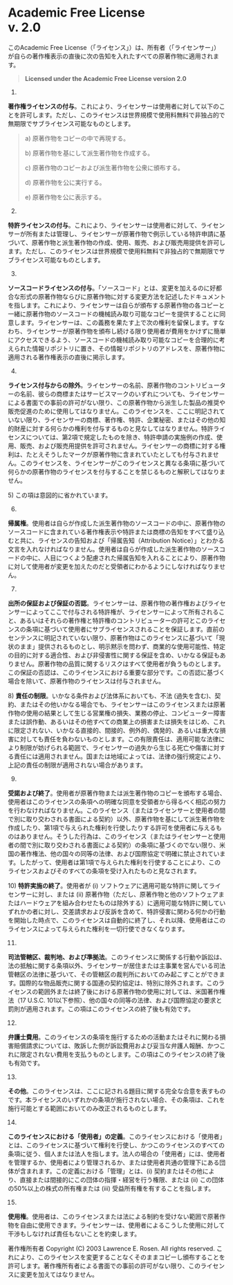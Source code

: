 Academic Free License\
v. 2.0
======================

このAcademic Free
License（「ライセンス」）は、所有者（「ライセンサー」）が自らの著作権表示の直後に次の告知を入れたすべての原著作物に適用されます。

> **Licensed under the Academic Free License version 2.0**

1)
**著作権ライセンスの付与**。これにより、ライセンサーは使用者に対して以下のことを許可します。ただし、このライセンスは世界規模で使用料無料で非独占的で無期限でサブライセンス可能なものとします。

> a\) 原著作物をコピーの中で再現する。
>
> b\) 原著作物を基にして派生著作物を作成する。
>
> c\) 原著作物のコピーおよび派生著作物を公衆に頒布する。
>
> d\) 原著作物を公に実行する。
>
> e\) 原著作物を公に表示する。

2)
**特許ライセンスの付与**。これにより、ライセンサーは使用者に対して、ライセンサーが所有または管理し、ライセンサーが原著作物で例示している特許申請に基づいて、原著作物と派生著作物の作成、使用、販売、および販売用提供を許可します。ただし、このライセンスは世界規模で使用料無料で非独占的で無期限でサブライセンス可能なものとします。

3)
**ソースコードライセンスの付与**。「ソースコード」とは、変更を加えるのに好都合な形式の原著作物ならびに原著作物に対する変更方法を記述したドキュメントを指します。これにより、ライセンサーは自らが頒布する原著作物の各コピーと一緒に原著作物のソースコードの機械読み取り可能なコピーを提供することに同意します。ライセンサーは、この義務を果たす上で次の権利を留保します。すなわち、ライセンサーが原著作物を頒布し続ける限り使用者が費用をかけずに簡単にアクセスできるよう、ソースコードの機械読み取り可能なコピーを合理的に考えられた情報リポジトリに置き、その情報リポジトリのアドレスを、原著作物に適用される著作権表示の直後に掲示します。

4)
**ライセンス付与からの除外**。ライセンサーの名前、原著作物のコントリビューターの名前、彼らの商標またはサービスマークのいずれについても、ライセンサーによる書面での事前の許可がない限り、この原著作物から派生した製品の推奨や販売促進のために使用してはなりません。このライセンスを、ここに明記されていない限り、ライセンサーの商標、著作権、特許、企業秘密、またはその他の知的財産に対する何らかの権利を付与するものと見なしてはなりません。特許ライセンスについては、第2項で規定したものを除き、特許申請の実施例の作成、使用、販売、および販売用提供を許可されません。ライセンサーの商標に対する権利は、たとえそうしたマークが原著作物に含まれていたとしても付与されません。このライセンスを、ライセンサーがこのライセンスと異なる条項に基づいて何らかの原著作物のライセンスを付与することを禁じるものと解釈してはなりません。

5\) この項は意図的に省かれています。

6)
**帰属権**。使用者は自らが作成した派生著作物のソースコードの中に、原著作物のソースコードに含まれている著作権表示や特許または商標の告知をすべて盛り込むと共に、ライセンスの告知および「帰属告知（Attribution
Notice）」とわかる文言を入れなければなりません。使用者は自らが作成した派生著作物のソースコードの中に、人目につくよう配慮された帰属告知を入れることにより、原著作物に対して使用者が変更を加えたのだと受領者にわかるようにしなければなりません。

7)
**出所の保証および保証の否認**。ライセンサーは、原著作物の著作権およびライセンサーによってここで付与される特許権が、ライセンサーによって所有されること、あるいはそれらの著作権と特許権のコントリビューターの許可とこのライセンスの条項に基づいて使用者にサブライセンスされることを保証します。直前のセンテンスに明記されていない限り、原著作物はこのライセンスに基づいて「現状のまま」提供されるものとし、明示黙示を問わず、商業的な使用可能性、特定の目的に対する適合性、および非侵害性に関する保証を含め、いかなる保証もありません。原著作物の品質に関するリスクはすべて使用者が負うものとします。この保証の否認は、このライセンスにおける重要な部分です。この否認に基づく場合を除いて、原著作物のライセンスは付与されません。

8\) **責任の制限**。いかなる条件および法体系においても、不法
(過失を含む)、契約、またはその他いかなる場合でも、ライセンサーはこのライセンスまたは原著作物の使用の結果として生じる営業権の損失、業務の停止、コンピューター障害または誤作動、あるいはその他すべての商業上の損害または損失をはじめ、これに限定されない、いかなる直接的、間接的、例外的、偶発的、あるいは重大な損害に対しても責任を負わないものとします。この有限責任は、適用可能な法律により制限が妨げられる範囲で、ライセンサーの過失から生じる死亡や傷害に対する責任には適用されません。国または地域によっては、法律の強行規定により、上記の責任の制限が適用されない場合があります。

9)
**受諾および終了**。使用者が原著作物または派生著作物のコピーを頒布する場合、使用者はこのライセンスの条項への明確な同意を受領者から得るべく相応の努力を行わなければなりません。このライセンス（またはライセンサーと使用者の間で別に取り交わされる書面による契約）以外、原著作物を基にして派生著作物を作成したり、第1項で与えられた権利を行使したりする許可を使用者に与えるものはありません。そうした行為は、このライセンス（またはライセンサーと使用者の間で別に取り交わされる書面による契約）の条項に基づくのでない限り、米国の著作権法、他の国々の同等の法律、および国際協定で明確に禁止されています。したがって、使用者は第1項で与えられた権利を行使することにより、このライセンスおよびそのすべての条項を受け入れたものと見なされます。

10\) **特許実施の終了**。使用者が (i)
ソフトウェアに適用可能な特許に関してライセンサーに対し、または (ii)
原著作物（ただし、原著作物と他のソフトウェアまたはハードウェアを組み合わせたものは除外する）に適用可能な特許に関していずれかの者に対し、交差請求および反訴を含めて、特許侵害に関わる何かの行動を開始した時点で、このライセンスは自動的に終了し、それ以降、使用者はこのライセンスによって与えられた権利を一切行使できなくなります。

11)
**司法管轄区、裁判地、および準拠法**。このライセンスに関係する行動や訴訟は、法の抵触に関する条項以外、ライセンサーが居住または主事業を営んでいる司法管轄区の法律に基づいて、その管轄区の裁判所においてのみ起こすことができます。国際的な物品販売に関する国連の契約協定は、特別に除外されます。このライセンスの範囲外または終了後における原著作物の使用に対しては、米国著作権法（17
U.S.C.
101以下参照）、他の国々の同等の法律、および国際協定の要求と罰則が適用されます。この項はこのライセンスの終了後も有効です。

12)
**弁護士費用**。このライセンスの条項を施行するための活動またはそれに関わる損害賠償請求については、敗訴した側が訴訟費用および妥当な弁護人報酬、かつこれに限定されない費用を支払うものとします。この項はこのライセンスの終了後も有効です。

13)
**その他**。このライセンスは、ここに記される題目に関する完全な合意を表すものです。本ライセンスのいずれかの条項が施行されない場合、その条項は、これを施行可能とする範囲においてのみ改正されるものとします。

14)
**このライセンスにおける「使用者」の定義**。このライセンスにおける「使用者」とは、このライセンスに基づいて権利を行使し、かつこのライセンスのすべての条項に従う、個人または法人を指します。法人の場合の「使用者」には、使用者を管理するか、使用者により管理されるか、または使用者共通の管理下にある団体が含まれます。この定義における「管理」とは、(i)
契約またはその他により、直接または間接的にこの団体の指揮・経営を行う権限、または
(ii) この団体の50%以上の株式の所有権または (iii)
受益所有権を有することを指します。

15)
**使用権**。使用者は、このライセンスまたは法による制約を受けない範囲で原著作物を自由に使用できます。ライセンサーは、使用者によるこうした使用に対して干渉もしなければ責任もないことを約束します。

著作権所有者 Copyright (C) 2003 Lawrence E. Rosen. All rights reserved.
これにより、このライセンスを変更することなくそのままコピーし頒布することを許可します。著作権所有者による書面での事前の許可がない限り、このライセンスに変更を加えてはなりません。
